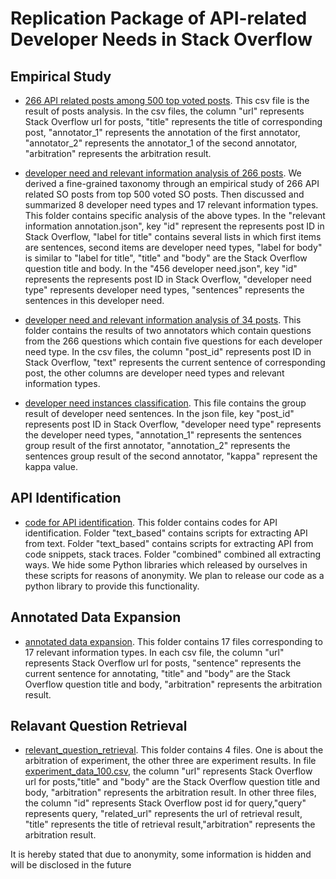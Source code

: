 # Replication Package of API-related Developer Needs in Stack Overflow

## Empirical Study

- [266 API related posts among 500 top voted posts](https://github.com/FudanSELab/Research-TSE2021-DeveloperNeed/blob/main/empirical_study/post_whether_api_related_fix_500.csv).
This csv file is the result of posts analysis. In the csv files, the column "url" represents Stack Overflow url for posts, "title" represents the title of corresponding post, "annotator_1" represents the annotation of the first annotator, "annotator_2" represents the annotator_1 of the second annotator, "arbitration" represents the arbitration result.

- [developer need and relevant information analysis of 266 posts](https://github.com/FudanSELab/Research-TSE2021-DeveloperNeed/blob/main/empirical_study/developer%20need%20and%20relevant%20information%20classification/classification_for_500_posts).
We derived a fine-grained taxonomy through an empirical study of 266 API related SO posts from top 500 voted SO posts. Then discussed and summarized 8 developer need types and 17 relevant information types. This folder contains specific analysis of the above types. In the "relevant information annotation.json", key "id" represent the represents post ID in Stack Overflow, "label for title" contains several lists in which first items are sentences, second items are developer need types, "label for body" is similar to "label for title", "title" and "body" are the Stack Overflow question title and body. In the "456 developer need.json", key "id" represents the represents post ID in Stack Overflow, "developer need type" represents  developer need types, "sentences" represents the sentences in this developer need.


- [developer need and relevant information analysis of 34 posts](https://github.com/FudanSELab/Research-TSE2021-DeveloperNeed/blob/main/empirical_study/developer%20need%20and%20relevant%20information%20classification/classification_for_34_posts). 
This folder contains the results of two annotators which contain questions from the 266 questions which contain five questions for each developer need type. In the csv files, the column "post_id" represents post ID in Stack Overflow, "text" represents the current sentence of corresponding post, the other columns are developer need types and relevant information types. 



- [developer need instances classification](https://github.com/FudanSELab/Research-TSE2021-DeveloperNeed/blob/main/empirical_study/developer%20need%20instances%20classification). This file contains the group result of developer need sentences. In the json file, key "post_id" represents post ID in Stack Overflow, "developer need type" represents the developer need types, "annotation_1" represents the sentences group result of the first annotator, "annotation_2" represents the sentences group result of the second annotator, "kappa" represent the kappa value.



## API Identification
- [code for API identification](https://github.com/FudanSELab/Research-TSE2021-DeveloperNeed/blob/main/api_recognition_code). 
This folder contains codes for API identification. Folder "text_based" contains scripts for extracting API from text. Folder "text_based" contains scripts for extracting API from code snippets, stack traces. Folder "combined" combined all extracting ways. We hide some Python libraries which released by ourselves in these scripts for reasons of anonymity. We plan to release our code as a python  library to provide this functionality.


## Annotated Data Expansion
- [annotated data expansion](https://github.com/FudanSELab/Research-TSE2021-DeveloperNeed/blob/main/annotated_data_expansion). This folder contains 17 files corresponding to 17 relevant information types. In each csv file, the column "url" represents Stack Overflow url for posts, "sentence" represents the current sentence for annotating, "title" and "body" are the Stack Overflow question title and body, "arbitration" represents the arbitration result.
 
## Relavant Question Retrieval
- [relevant_question_retrieval](https://github.com/FudanSELab/Research-TSE2021-DeveloperNeed/blob/main/relevant_question_retrival). This folder contains 4 files. One is about the arbitration of experiment, the other three are experiment results. In file [experiment_data_100.csv](https://github.com/FudanSELab/Research-TSE2021-DeveloperNeed/blob/main/relevant_question_retrival/experiment_data_100.csv), the column "url" represents Stack Overflow url for posts,"title" and "body" are the Stack Overflow question title and body, "arbitration" represents the arbitration result. In other three files, the column "id" represents Stack Overflow post id for query,"query" represents query, "related_url" represents the url of retrieval result, "title" represents the title of retrieval result,"arbitration" represents the arbitration result.

It is hereby stated that due to anonymity, some information is hidden and will be disclosed in the future
